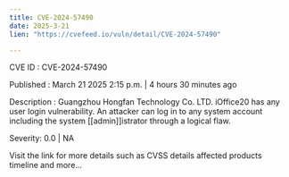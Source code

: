 ```yaml
---
title: CVE-2024-57490
date: 2025-3-21
lien: "https://cvefeed.io/vuln/detail/CVE-2024-57490"

---
```


CVE ID : CVE-2024-57490

Published :  March 21
2025
2:15 p.m. | 4 hours
30 minutes ago

Description : Guangzhou Hongfan Technology Co.
LTD. iOffice20 has any user login vulnerability. An attacker can log in to any system account including the system [[admin]]istrator through a logical flaw.

Severity: 0.0 | NA

Visit the link for more details
such as CVSS details
affected products
timeline
and more...
